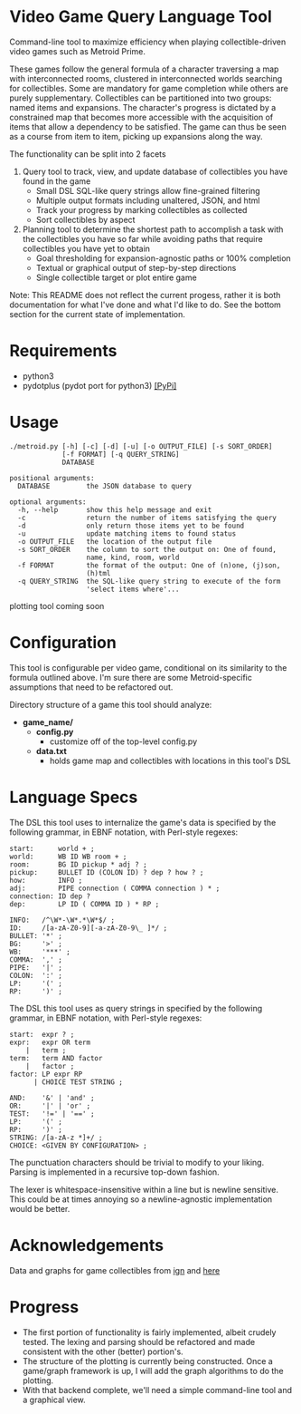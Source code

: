 # Video Game Query Language Tool

Command-line tool to maximize efficiency when playing
collectible-driven video games such as Metroid Prime.

These games follow the general formula of a character traversing a map
with interconnected rooms, clustered in interconnected worlds
searching for collectibles. Some are mandatory for game completion
while others are purely supplementary. Collectibles can be partitioned
into two groups: named items and expansions. The character's progress
is dictated by a constrained map that becomes more accessible with the
acquisition of items that allow a dependency to be satisfied. The game
can thus be seen as a course from item to item, picking up expansions
along the way.

The functionality can be split into 2 facets

1. Query tool to track, view, and update database of collectibles you
have found in the game
    * Small DSL SQL-like query strings allow fine-grained filtering
    * Multiple output formats including unaltered, JSON, and html
    * Track your progress by marking collectibles as collected
    * Sort collectibles by aspect
1. Planning tool to determine the shortest path to accomplish a task
   with the collectibles you have so far while avoiding paths that
   require collectibles you have yet to obtain
   * Goal thresholding for expansion-agnostic paths or 100% completion
   * Textual or graphical output of step-by-step directions
   * Single collectible target or plot entire game

Note: This README does not reflect the current progess, rather it is
both documentation for what I've done and what I'd like to do. See the
bottom section for the current state of implementation.

# Requirements
* python3
* pydotplus (pydot port for python3)
  [[PyPi]](https://pypi.python.org/pypi/pydotplus)

# Usage

```
./metroid.py [-h] [-c] [-d] [-u] [-o OUTPUT_FILE] [-s SORT_ORDER]
             [-f FORMAT] [-q QUERY_STRING]
             DATABASE

positional arguments:
  DATABASE         the JSON database to query

optional arguments:
  -h, --help       show this help message and exit
  -c               return the number of items satisfying the query
  -d               only return those items yet to be found
  -u               update matching items to found status
  -o OUTPUT_FILE   the location of the output file
  -s SORT_ORDER    the column to sort the output on: One of found,
                   name, kind, room, world
  -f FORMAT        the format of the output: One of (n)one, (j)son,
                   (h)tml
  -q QUERY_STRING  the SQL-like query string to execute of the form
                   'select items where'...
```

plotting tool coming soon

# Configuration

This tool is configurable per video game, conditional on its
similarity to the formula outlined above. I'm sure there are some
Metroid-specific assumptions that need to be refactored out.

Directory structure of a game this tool should analyze:
* **game_name/**
  * **config.py**
    - customize off of the top-level config.py
  * **data.txt**
    - holds game map and collectibles with locations in this tool's DSL

# Language Specs

The DSL this tool uses to internalize the game's data is specified by
the following grammar, in EBNF notation, with Perl-style regexes:

```
start:      world + ;
world:      WB ID WB room + ;
room:       BG ID pickup * adj ? ;
pickup:     BULLET ID (COLON ID) ? dep ? how ? ;
how:        INFO ;
adj:        PIPE connection ( COMMA connection ) * ;
connection: ID dep ?
dep:        LP ID ( COMMA ID ) * RP ;

INFO:   /^\W*-\W*.*\W*$/ ;
ID:     /[a-zA-Z0-9][-a-zA-Z0-9\_ ]*/ ;
BULLET: '*' ;
BG:     '>' ;
WB:     '***' ;
COMMA:  ',' ;
PIPE:   '|' ;
COLON:  ':' ;
LP:     '(' ;
RP:     ')' ;
```

The DSL this tool uses as query strings in specified by the following
grammar, in EBNF notation, with Perl-style regexes:

```
start:  expr ? ;
expr:   expr OR term
    |   term ;
term:   term AND factor
    |   factor ;
factor: LP expr RP
      | CHOICE TEST STRING ;

AND:    '&' | 'and' ;
OR:     '|' | 'or' ;
TEST:   '!=' | '==' ;
LP:     '(' ;
RP:     ')' ;
STRING: /[a-zA-z *]+/ ;
CHOICE: <GIVEN BY CONFIGURATION> ;
```

The punctuation characters should be trivial to modify to your
liking. Parsing is implemented in a recursive top-down fashion.

The lexer is whitespace-insensitive within a line but is newline
sensitive. This could be at times annoying so a newline-agnostic
implementation would be better.

# Acknowledgements

Data and graphs for game collectibles from
[ign](http://www.ign.com/wikis/metroid-prime/) and
[here](http://metroid.retropixel.net/games/mprime/)

# Progress

* The first portion of functionality is fairly implemented, albeit
  crudely tested. The lexing and parsing should be refactored and made
  consistent with the other (better) portion's.
* The structure of the plotting is currently being constructed. Once a
  game/graph framework is up, I will add the graph algorithms to do
  the plotting.
* With that backend complete, we'll need a simple command-line tool
  and a graphical view.
